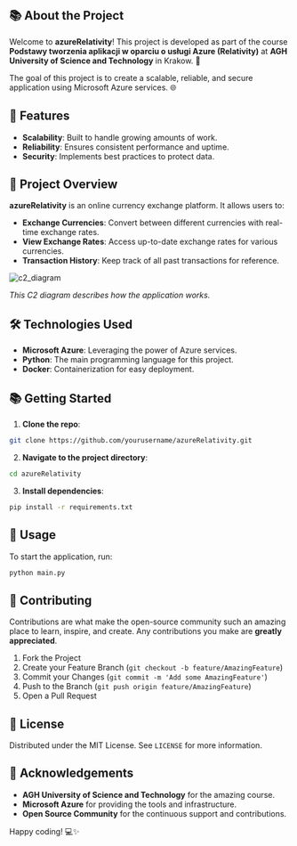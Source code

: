 ## 📚 About the Project

Welcome to **azureRelativity**! This project is developed as part of the course **Podstawy tworzenia aplikacji w oparciu o usługi Azure (Relativity)** at **AGH University of Science and Technology** in Krakow. 🚀

The goal of this project is to create a scalable, reliable, and secure application using Microsoft Azure services. 🌐

## 🌟 Features

- **Scalability**: Built to handle growing amounts of work.
- **Reliability**: Ensures consistent performance and uptime.
- **Security**: Implements best practices to protect data.

## 💱 Project Overview

**azureRelativity** is an online currency exchange platform. It allows users to:

- **Exchange Currencies**: Convert between different currencies with real-time exchange rates.
- **View Exchange Rates**: Access up-to-date exchange rates for various currencies.
- **Transaction History**: Keep track of all past transactions for reference.

![c2_diagram](https://github.com/user-attachments/assets/cec540e1-499d-4d7f-b524-acbce0920947)

*This C2 diagram describes how the application works.*

## 🛠️ Technologies Used

- **Microsoft Azure**: Leveraging the power of Azure services.
- **Python**: The main programming language for this project.
- **Docker**: Containerization for easy deployment.

## 📚 Getting Started

1. **Clone the repo**:
  ```sh
  git clone https://github.com/yourusername/azureRelativity.git
  ```
2. **Navigate to the project directory**:
  ```sh
  cd azureRelativity
  ```
3. **Install dependencies**:
  ```sh
  pip install -r requirements.txt
  ```

## 🚀 Usage

To start the application, run:
```sh
python main.py
```

## 🤝 Contributing

Contributions are what make the open-source community such an amazing place to learn, inspire, and create. Any contributions you make are **greatly appreciated**.

1. Fork the Project
2. Create your Feature Branch (`git checkout -b feature/AmazingFeature`)
3. Commit your Changes (`git commit -m 'Add some AmazingFeature'`)
4. Push to the Branch (`git push origin feature/AmazingFeature`)
5. Open a Pull Request

## 📜 License

Distributed under the MIT License. See `LICENSE` for more information.

## 🎉 Acknowledgements

- **AGH University of Science and Technology** for the amazing course.
- **Microsoft Azure** for providing the tools and infrastructure.
- **Open Source Community** for the continuous support and contributions.

Happy coding! 💻✨